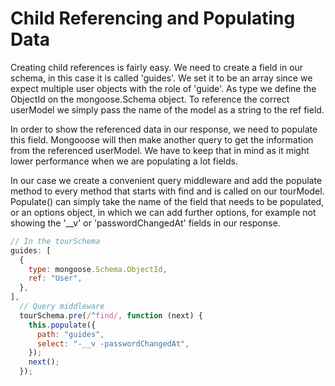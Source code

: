 # Child Referencing and Populating Data

Creating child references is fairly easy. We need to create a field in our schema, in this case it is called 'guides'. We set it to be an array since we expect multiple user objects with the role of 'guide'. As type we define the ObjectId on the mongoose.Schema object. To reference the correct userModel we simply pass the name of the model as a string to the ref field.

In order to show the referenced data in our response, we need to populate this field. Mongooose will then make another query to get the information from the referenced userModel. We have to keep that in mind as it might lower performance when we are populating a lot fields.

In our case we create a convenient query middleware and add the populate method to every method that starts with find and is called on our tourModel. Populate() can simply take the name of the field that needs to be populated, or an options object, in which we can add further options, for example not showing the '\_\_v' or 'passwordChangedAt' fields in our response.

```js
// In the tourSchema
guides: [
  {
    type: mongoose.Schema.ObjectId,
    ref: "User",
  },
],
  // Query middleware
  tourSchema.pre(/^find/, function (next) {
    this.populate({
      path: "guides",
      select: "-__v -passwordChangedAt",
    });
    next();
  });
```
